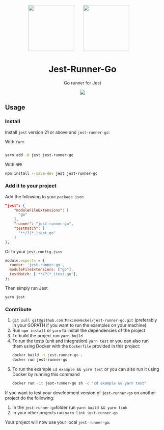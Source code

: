 <div align="center">
  <img width="150" height="150" src="https://newrelic.com/assets/pages/golang/go-mascot.svg">
  <a href="https://facebook.github.io/jest/">
	<img width="150" height="150" vspace="" hspace="25" src="https://cdn.worldvectorlogo.com/logos/jest.svg">
  </a>
  <h1>Jest-Runner-Go</h1>
  <p>Go runner for Jest</p>
</div>


<div align="center">
  <img src="https://i.imgur.com/xMJ6Agb.gif">
</div>

## Usage

### Install

Install `jest` version 21 or above and `jest-runner-go`:

With `Yarn`

```bash

yarn add -D jest jest-runner-go
```


With `NPM`

```bash
npm install --save-dev jest jest-runner-go
```

### Add it to your project

Add the following to your `package.json`
```json
"jest": {
	"moduleFileExtensions": [
	  "go"
	],
	"runner": "jest-runner-go",
	"testMatch": [
	  "**/?(*_)test.go"
	]
},
```

Or to your `jest.config.json`
```js
module.exports = {
  runner: 'jest-runner-go',
  moduleFileExtensions: ["go"],
  testMatch: ['**/?(*_)test.go'],
};
```

Then simply run Jest
```
yarn jest
```

### Contribute

1. `git pull git@github.com:MaximeHeckel/jest-runner-go.git` (preferably in your GOPATH if you want to run the examples on your machine)
2. Run `npm install` or `yarn` to install the dependencies of the project
3. To build the project run `yarn build`
4. To run the tests (unit and integration) `yarn test` or
   you can also run them using Docker with the `Dockerfile` provided in this project:
   ```bash
   docker build -t jest-runner-go .
   docker run jest-runner-go
   ```
5. To run the example `cd example && yarn test` or
   you can also run it using Docker by running this command
   ```bash
   docker run -it jest-runner-go sh -c "cd example && yarn test"
   ```

If you want to test your development version of `jest-runner-go` on another project do the following:

1. In the `jest-runner-go`folder run `yarn build && yarn link`
2. In your other projects run `yarn link jest-runner-go`

Your project will now use your local `jest-runner-go`.

